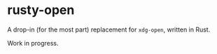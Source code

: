 # rusty-open

A drop-in (for the most part) replacement for `xdg-open`, written in Rust.

Work in progress.
